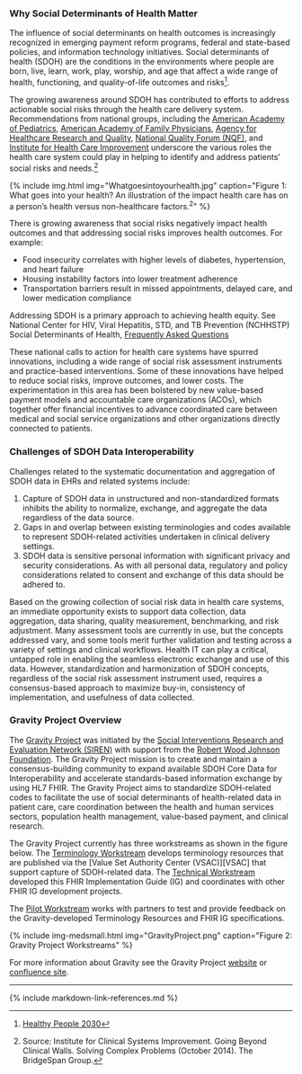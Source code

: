 ### Why Social Determinants of Health Matter

The influence of social determinants on health outcomes is increasingly recognized in emerging payment reform programs, federal and state-based policies, and information technology initiatives.  Social determinants of health (SDOH) are the conditions in the environments where people are born, live, learn, work, play, worship, and age that affect a wide range of health, functioning, and quality-of-life outcomes and risks[^1].

The growing awareness around SDOH has contributed to efforts to address actionable social risks through the health care delivery system.  Recommendations from national groups, including the [American Academy of Pediatrics](https://www.aap.org/), [American Academy of Family Physicians](https://www.aafp.org/), [Agency for Healthcare Research and Quality](https://www.ahrq.gov/), [National Quality Forum (NQF)](https://www.qualityforum.org/), and [Institute for Health Care Improvement](http://www.ihi.org/) underscore the various roles the health care system could play in helping to identify and address patients' social risks and needs.[^2]

{% include img.html img="Whatgoesintoyourhealth.jpg" caption="Figure 1: What goes into your health? An illustration of the impact health care has on a person’s health versus non-healthcare factors.<sup>2</sup>" %}

There is growing awareness that social risks negatively impact health outcomes and that addressing social risks improves health outcomes.  For example:
* Food insecurity correlates with higher levels of diabetes, hypertension, and heart failure
* Housing instability factors into lower treatment adherence
* Transportation barriers result in missed appointments, delayed care, and lower medication compliance

Addressing SDOH is a primary approach to achieving health equity. See National Center for HIV, Viral Hepatitis, STD, and TB Prevention (NCHHSTP) Social Determinants of Health, [Frequently Asked Questions](https://www.cdc.gov/nchhstp/socialdeterminants/faq.html)

These national calls to action for health care systems have spurred innovations, including a wide range of social risk assessment instruments and practice-based interventions.   Some of these innovations have helped to reduce social risks, improve outcomes, and lower costs.   The experimentation in this area has been bolstered by new value-based payment models and accountable care organizations (ACOs), which together offer financial incentives to advance coordinated care between medical and social service organizations and other organizations directly connected to patients.
### Challenges of SDOH Data Interoperability
Challenges related to the systematic documentation and aggregation of SDOH data in EHRs and related systems include:

1.	Capture of SDOH data in unstructured and non-standardized formats inhibits the ability to normalize, exchange, and aggregate the data regardless of the data source.
2.	Gaps in and overlap between existing terminologies and codes available to represent SDOH-related activities undertaken in clinical delivery settings.
3. SDOH data is sensitive personal information with significant privacy and security considerations. As with all personal data, regulatory and policy considerations related to consent and exchange of this data should be adhered to.

Based on the growing collection of social risk data in health care systems, an immediate opportunity exists to support data collection, data aggregation, data sharing, quality measurement, benchmarking, and risk adjustment.   Many assessment tools are currently in use, but the concepts addressed vary, and some tools merit further validation and testing across a variety of settings and clinical workflows.  Health IT can play a critical, untapped role in enabling the seamless electronic exchange and use of this data.  However, standardization and harmonization of SDOH concepts, regardless of the social risk assessment instrument used, requires a consensus-based approach to maximize buy-in, consistency of implementation, and usefulness of data collected.

### Gravity Project Overview
The [Gravity Project](https://thegravityproject.net/) was initiated by the [Social Interventions Research and Evaluation Network (SIREN)](https://chc.ucsf.edu/siren) with support from the [Robert Wood Johnson Foundation](https://www.rwjf.org/).   The Gravity Project mission is to create and maintain a consensus-building community to expand available SDOH Core Data for Interoperability and accelerate standards-based information exchange by using HL7 FHIR. The Gravity Project aims to standardize SDOH-related codes to facilitate the use of social determinants of health-related data in patient care, care coordination between the health and human services sectors, population health management, value-based payment, and clinical research.

The Gravity Project currently has three workstreams as shown in the figure below.  The [Terminology Workstream](https://confluence.hl7.org/display/GRAV/Terminology+Workstream+Dashboard)
develops terminology resources that are published via the [Value Set Authority Center (VSAC)][VSAC] that support capture of SDOH-related data.  The [Technical Workstream](https://confluence.hl7.org/display/GRAV/Technical+Workstream+Dashboard) developed this FHIR Implementation Guide (IG) and coordinates with other FHIR IG development projects.

The [Pilot Workstream](https://confluence.hl7.org/display/GRAV/Gravity+Project+Pilots+Affinity+Group+Home) works with partners to test and provide feedback on the Gravity-developed Terminology Resources and FHIR IG specifications.

{% include img-medsmall.html img="GravityProject.png" caption="Figure 2: Gravity Project Workstreams" %}

For more information about Gravity see the Gravity Project [website](https://thegravityproject.net/) or [confluence site](https://confluence.hl7.org/display/GRAV/The+Gravity+Project).

----------------------------------------------------------------------
[^1]: [Healthy People 2030](https://health.gov/healthypeople/priority-areas/social-determinants-health)
[^2]: Source: Institute for Clinical Systems Improvement.  Going Beyond Clinical Walls.  Solving Complex Problems (October 2014).  The BridgeSpan Group.

{% include markdown-link-references.md %}